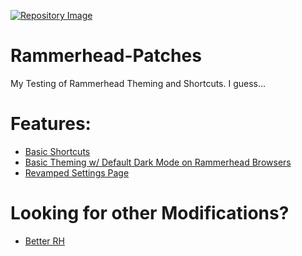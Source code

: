 [![Repository Image](https://socialify.git.ci/TheRealGeoDash2019/Rammerhead-Patches/image?description=1&font=KoHo&forks=1&issues=1&logo=https%3A%2F%2Fbrowser.rammerhead.org%2Flogo.png&owner=1&pattern=Charlie%20Brown&pulls=1&stargazers=1&theme=Auto)](https://github.com/TheRealGeoDash2019/Rammerhead-Patches/blob/main/Settings.md#how-to-access-the-settings-page)
# Rammerhead-Patches
My Testing of Rammerhead Theming and Shortcuts. I guess...

# Features:
- [Basic Shortcuts](/Shortcuts.md)
- [Basic Theming w/ Default Dark Mode on Rammerhead Browsers](/Themes/README.md)
- [Revamped Settings Page](/Settings.md)

# Looking for other Modifications?
- [Better RH](https://github.com/TheRealGeoDash2019/RammerheadBundlePatch)
